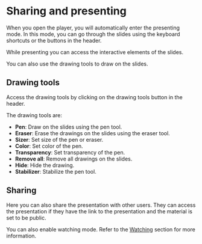 # Sharing and presenting

When you open the player, you will automatically enter the presenting mode.
In this mode, you can go through the slides using the keyboard shortcuts or the buttons in the header.

While presenting you can access the interactive elements of the slides.

You can also use the drawing tools to draw on the slides.

## Drawing tools

Access the drawing tools by clicking on the drawing tools button in the header.

The drawing tools are:
- **Pen**: Draw on the slides using the pen tool.
- **Eraser**: Erase the drawings on the slides using the eraser tool.
- **Sizer**: Set size of the pen or eraser.
- **Color**: Set color of the pen.
- **Transparency**: Set transparency of the pen.
- **Remove all**: Remove all drawings on the slides.
- **Hide**: Hide the drawing.
- **Stabilizer**: Stabilize the pen tool.

## Sharing

Here you can also share the presentation with other users.
They can access the presentation if they have the link to the presentation and the material is set to be public.

You can also enable watching mode. Refer to the [Watching](./watching) section for more information.